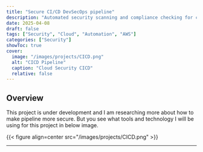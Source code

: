 ```yaml
---
title: "Secure CI/CD DevSecOps pipeline"
description: "Automated security scanning and compliance checking for code"
date: 2025-04-08
draft: false
tags: ["Security", "Cloud", "Automation", "AWS"]
categories: ["Security"]
showToc: true
cover:
  image: "/images/projects/CICD.png"
  alt: "CICD Pipeline"
  caption: "Cloud Security CICD"
  relative: false
---
```





## Overview

This project is under development and I am researching more about how to make pipeline more secure. But you see what tools and technology I will be using for this project in below image.

{{< figure align=center src="/images/projects/CICD.png" >}}

---